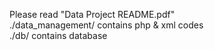 Please read "Data Project README.pdf"\
./data_management/ contains php & xml codes\
./db/ contains database

